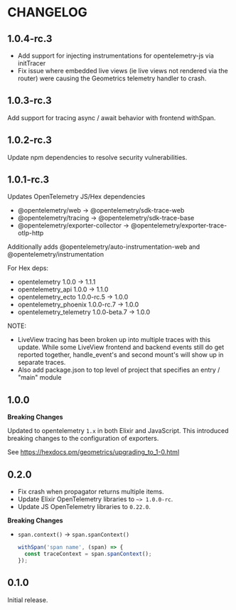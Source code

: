 # CHANGELOG

## 1.0.4-rc.3

- Add support for injecting instrumentations for opentelemetry-js via initTracer
- Fix issue where embedded live views (ie live views not rendered via the router)
were causing the Geometrics telemetry handler to crash.

## 1.0.3-rc.3

Add support for tracing async / await behavior with frontend withSpan.

## 1.0.2-rc.3

Update npm dependencies to resolve security vulnerabilities.

## 1.0.1-rc.3

Updates OpenTelemetry JS/Hex dependencies

- @opentelemetry/web -> @opentelemetry/sdk-trace-web
- @opentelemetry/tracing -> @opentelemetry/sdk-trace-base
- @opentelemetry/exporter-collector -> @opentelemetry/exporter-trace-otlp-http

Additionally adds @opentelemetry/auto-instrumentation-web and @opentelemetry/instrumentation

For Hex deps:

- opentelemetry 1.0.0 -> 1.1.1
- opentelemetry_api 1.0.0 -> 1.1.0
- opentelemetry_ecto 1.0.0-rc.5 -> 1.0.0
- opentelemetry_phoenix 1.0.0-rc.7 -> 1.0.0
- opentelemetry_telemetry 1.0.0-beta.7 -> 1.0.0

NOTE:

* LiveView tracing has been broken up into multiple traces with this update. While some
  LiveView frontend and backend events still do get reported together, handle_event's and second mount's
  will show up in separate traces.
* Also add package.json to top level of project that specifies an entry
  / "main" module

## 1.0.0

**Breaking Changes**

Updated to opentelemetry `1.x` in both Elixir and JavaScript. This introduced
breaking changes to the configuration of exporters.

See https://hexdocs.pm/geometrics/upgrading_to_1-0.html

## 0.2.0

- Fix crash when propagator returns multiple items.
- Update Elixir OpenTelemetry libraries to `~> 1.0.0-rc`.
- Update JS OpenTelemetry libraries to `0.22.0`.

**Breaking Changes**

- `span.context()` -> `span.spanContext()`
  ```javascript
  withSpan('span name', (span) => {
    const traceContext = span.spanContext();
  });
  ```

## 0.1.0

Initial release.
